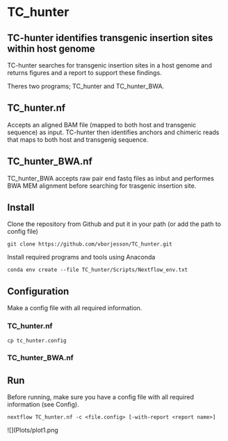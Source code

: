 # TC_hunter

## TC-hunter identifies transgenic insertion sites within host genome

TC-hunter searches for transgenic insertion sites in a host genome and returns figures and a report to support these findings. 

Theres two programs; TC_hunter and TC_hunter_BWA. 

## TC_hunter.nf
Accepts an aligned BAM file (mapped to both host and transgenic sequence) as input. 
TC-hunter then identifies anchors and chimeric reads that maps to both host and transgenig sequence.    

## TC_hunter_BWA.nf 

TC_hunter_BWA accepts raw pair end fastq files as inbut and performes BWA MEM alignment before searching for trasgenic insertion site.       


## Install 

Clone the repository from Github and put it in your path (or add the path to config file) 
```
git clone https://github.com/vborjesson/TC_hunter.git

```

Install required programs and tools using Anaconda
```
conda env create --file TC_hunter/Scripts/Nextflow_env.txt
```

## Configuration

Make a config file with all required information. 

### TC_hunter.nf

```
cp tc_hunter.config 
```

### TC_hunter_BWA.nf


## Run 

Before running, make sure you have a config file with all required information (see Config).  

```
nextflow TC_hunter.nf -c <file.config> [-with-report <report name>]
```

![](Plots/plot1.png


